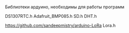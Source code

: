 Библиотеки ардуино, необходимы для работы программ

DS1307RTC.h
Adafruit_BMP085.h
SD.h
DHT.h

https://github.com/sandeepmistry/arduino-LoRa  Lora.h
